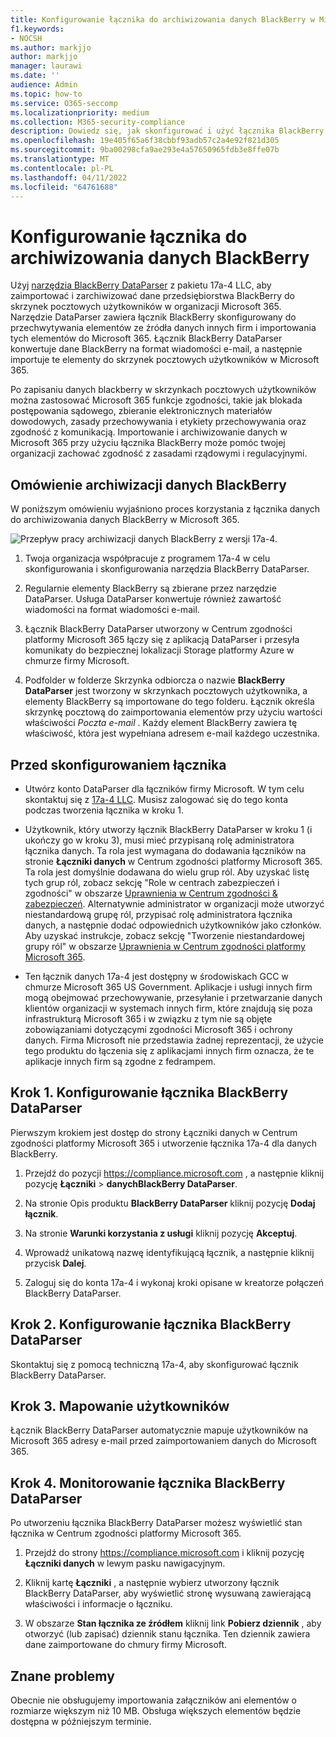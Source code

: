 ```yaml
---
title: Konfigurowanie łącznika do archiwizowania danych BlackBerry w Microsoft 365
f1.keywords:
- NOCSH
ms.author: markjjo
author: markjjo
manager: laurawi
ms.date: ''
audience: Admin
ms.topic: how-to
ms.service: O365-seccomp
ms.localizationpriority: medium
ms.collection: M365-security-compliance
description: Dowiedz się, jak skonfigurować i użyć łącznika BlackBerry DataParser 17a-4 do importowania i archiwizowania danych BlackBerry w Microsoft 365.
ms.openlocfilehash: 19e405f65a6f38cbbf93adb57c2a4e92f821d305
ms.sourcegitcommit: 9ba00298cfa9ae293e4a57650965fdb3e8ffe07b
ms.translationtype: MT
ms.contentlocale: pl-PL
ms.lasthandoff: 04/11/2022
ms.locfileid: "64761688"
---
```

# <a name="set-up-a-connector-to-archive-blackberry-data"></a>Konfigurowanie łącznika do archiwizowania danych BlackBerry

Użyj [narzędzia BlackBerry DataParser](https://www.17a-4.com/BlackBerry-dataparser/) z pakietu 17a-4 LLC, aby zaimportować i zarchiwizować dane przedsiębiorstwa BlackBerry do skrzynek pocztowych użytkowników w organizacji Microsoft 365. Narzędzie DataParser zawiera łącznik BlackBerry skonfigurowany do przechwytywania elementów ze źródła danych innych firm i importowania tych elementów do Microsoft 365. Łącznik BlackBerry DataParser konwertuje dane BlackBerry na format wiadomości e-mail, a następnie importuje te elementy do skrzynek pocztowych użytkowników w Microsoft 365.

Po zapisaniu danych blackberry w skrzynkach pocztowych użytkowników można zastosować Microsoft 365 funkcje zgodności, takie jak blokada postępowania sądowego, zbieranie elektronicznych materiałów dowodowych, zasady przechowywania i etykiety przechowywania oraz zgodność z komunikacją. Importowanie i archiwizowanie danych w Microsoft 365 przy użyciu łącznika BlackBerry może pomóc twojej organizacji zachować zgodność z zasadami rządowymi i regulacyjnymi.

## <a name="overview-of-archiving-blackberry-data"></a>Omówienie archiwizacji danych BlackBerry

W poniższym omówieniu wyjaśniono proces korzystania z łącznika danych do archiwizowania danych BlackBerry w Microsoft 365.

![Przepływ pracy archiwizacji danych BlackBerry z wersji 17a-4.](../media/BlackBerryDataParserConnectorWorkflow.png)

1. Twoja organizacja współpracuje z programem 17a-4 w celu skonfigurowania i skonfigurowania narzędzia BlackBerry DataParser.

2. Regularnie elementy BlackBerry są zbierane przez narzędzie DataParser. Usługa DataParser konwertuje również zawartość wiadomości na format wiadomości e-mail.

3. Łącznik BlackBerry DataParser utworzony w Centrum zgodności platformy Microsoft 365 łączy się z aplikacją DataParser i przesyła komunikaty do bezpiecznej lokalizacji Storage platformy Azure w chmurze firmy Microsoft.

4. Podfolder w folderze Skrzynka odbiorcza o nazwie **BlackBerry DataParser** jest tworzony w skrzynkach pocztowych użytkownika, a elementy BlackBerry są importowane do tego folderu. Łącznik określa skrzynkę pocztową do zaimportowania elementów przy użyciu wartości właściwości *Poczta e-mail* . Każdy element BlackBerry zawiera tę właściwość, która jest wypełniana adresem e-mail każdego uczestnika.

## <a name="before-you-set-up-a-connector"></a>Przed skonfigurowaniem łącznika

- Utwórz konto DataParser dla łączników firmy Microsoft. W tym celu skontaktuj się z [17a-4 LLC](https://www.17a-4.com/contact/). Musisz zalogować się do tego konta podczas tworzenia łącznika w kroku 1.

- Użytkownik, który utworzy łącznik BlackBerry DataParser w kroku 1 (i ukończy go w kroku 3), musi mieć przypisaną rolę administratora łącznika danych. Ta rola jest wymagana do dodawania łączników na stronie **Łączniki danych** w Centrum zgodności platformy Microsoft 365. Ta rola jest domyślnie dodawana do wielu grup ról. Aby uzyskać listę tych grup ról, zobacz sekcję "Role w centrach zabezpieczeń i zgodności" w obszarze [Uprawnienia w Centrum zgodności & zabezpieczeń](../security/office-365-security/permissions-in-the-security-and-compliance-center.md#roles-in-the-security--compliance-center). Alternatywnie administrator w organizacji może utworzyć niestandardową grupę ról, przypisać rolę administratora łącznika danych, a następnie dodać odpowiednich użytkowników jako członków. Aby uzyskać instrukcje, zobacz sekcję "Tworzenie niestandardowej grupy ról" w obszarze [Uprawnienia w Centrum zgodności platformy Microsoft 365](microsoft-365-compliance-center-permissions.md#create-a-custom-role-group).

- Ten łącznik danych 17a-4 jest dostępny w środowiskach GCC w chmurze Microsoft 365 US Government. Aplikacje i usługi innych firm mogą obejmować przechowywanie, przesyłanie i przetwarzanie danych klientów organizacji w systemach innych firm, które znajdują się poza infrastrukturą Microsoft 365 i w związku z tym nie są objęte zobowiązaniami dotyczącymi zgodności Microsoft 365 i ochrony danych. Firma Microsoft nie przedstawia żadnej reprezentacji, że użycie tego produktu do łączenia się z aplikacjami innych firm oznacza, że te aplikacje innych firm są zgodne z fedrampem.

## <a name="step-1-set-up-a-blackberry-dataparser-connector"></a>Krok 1. Konfigurowanie łącznika BlackBerry DataParser

Pierwszym krokiem jest dostęp do strony Łączniki danych w Centrum zgodności platformy Microsoft 365 i utworzenie łącznika 17a-4 dla danych BlackBerry.

1. Przejdź do pozycji <https://compliance.microsoft.com> , a następnie kliknij pozycję **Łączniki** >  **danychBlackBerry DataParser**.

2. Na stronie Opis produktu **BlackBerry DataParser** kliknij pozycję **Dodaj łącznik**.

3. Na stronie **Warunki korzystania z usługi** kliknij pozycję **Akceptuj**.

4. Wprowadź unikatową nazwę identyfikującą łącznik, a następnie kliknij przycisk **Dalej**.

5. Zaloguj się do konta 17a-4 i wykonaj kroki opisane w kreatorze połączeń BlackBerry DataParser.

## <a name="step-2-configure-the-blackberry-dataparser-connector"></a>Krok 2. Konfigurowanie łącznika BlackBerry DataParser

Skontaktuj się z pomocą techniczną 17a-4, aby skonfigurować łącznik BlackBerry DataParser.

## <a name="step-3-map-users"></a>Krok 3. Mapowanie użytkowników

Łącznik BlackBerry DataParser automatycznie mapuje użytkowników na Microsoft 365 adresy e-mail przed zaimportowaniem danych do Microsoft 365.

## <a name="step-4-monitor-the-blackberry-dataparser-connector"></a>Krok 4. Monitorowanie łącznika BlackBerry DataParser

Po utworzeniu łącznika BlackBerry DataParser możesz wyświetlić stan łącznika w Centrum zgodności platformy Microsoft 365.

1. Przejdź do strony <https://compliance.microsoft.com> i kliknij pozycję **Łączniki danych** w lewym pasku nawigacyjnym.

2. Kliknij kartę **Łączniki** , a następnie wybierz utworzony łącznik BlackBerry DataParser, aby wyświetlić stronę wysuwaną zawierającą właściwości i informacje o łączniku.

3. W obszarze **Stan łącznika ze źródłem** kliknij link **Pobierz dziennik** , aby otworzyć (lub zapisać) dziennik stanu łącznika. Ten dziennik zawiera dane zaimportowane do chmury firmy Microsoft.

## <a name="known-issues"></a>Znane problemy

Obecnie nie obsługujemy importowania załączników ani elementów o rozmiarze większym niż 10 MB. Obsługa większych elementów będzie dostępna w późniejszym terminie.